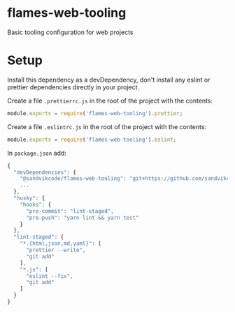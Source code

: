 # flames-web-tooling

Basic tooling configuration for web projects

# Setup

Install this dependency as a devDependency, don't install any eslint or prettier dependencies directly in your project.

Create a file `.prettierrc.js` in the root of the project with the contents:

```js
module.exports = require('flames-web-tooling').prettier;
```

Create a file `.eslintrc.js` in the root of the project with the contents:

```js
module.exports = require('flames-web-tooling').eslint;
```

In `package.json` add:

```js
{
  "devDependencies": {
    "@sandvikcode/flames-web-tooling": "git+https://github.com/sandvikcode/flames-web-tooling.git#v1.0.0",
    ...
  },
  "husky": {
    "hooks": {
      "pre-commit": "lint-staged",
      "pre-push": "yarn lint && yarn test"
    }
  },
  "lint-staged": {
    "*.{html,json,md,yaml}": [
      "prettier --write",
      "git add"
    ],
    "*.js": [
      "eslint --fix",
      "git add"
    ]
  }
}
```
